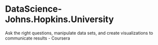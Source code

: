 # DataScience-Johns.Hopkins.University
Ask the right questions, manipulate data sets, and create visualizations to communicate results - Coursera
